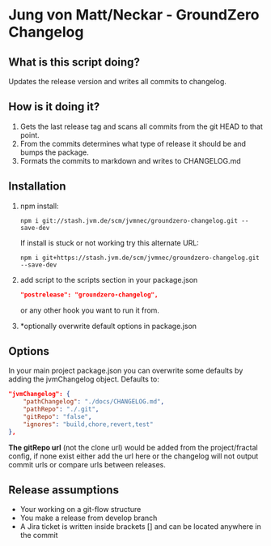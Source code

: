 # Jung von Matt/Neckar - GroundZero Changelog

## What is this script doing?

Updates the release version and writes all commits to changelog.

## How is it doing it?

1) Gets the last release tag and scans all commits from the git HEAD to that point.
2) From the commits determines what type of release it should be and bumps the package.
3) Formats the commits to markdown and writes to CHANGELOG.md

## Installation
1) npm install: 
    ```
    npm i git://stash.jvm.de/scm/jvmnec/groundzero-changelog.git --save-dev
    ```
    If install is stuck or not working try this alternate URL:

    ```
    npm i git+https://stash.jvm.de/scm/jvmnec/groundzero-changelog.git --save-dev
    ```
2) add script to the scripts section in your package.json
    ```json
    "postrelease": "groundzero-changelog",
    ``` 
    or any other hook you want to run it from.

3) *optionally overwrite default options in package.json

## Options
In your main project package.json you can overwrite some defaults by adding the jvmChangelog object.
Defaults to:
```json
"jvmChangelog": {
    "pathChangelog": "./docs/CHANGELOG.md",
    "pathRepo": "./.git",
    "gitRepo": "false",
    "ignores": "build,chore,revert,test"
},
```
**The gitRepo url** (not the clone url) would be added from the project/fractal config, if none exist either add the url here or the changelog will not output commit urls or compare urls between releases.

## Release assumptions
- Your working on a git-flow structure
- You make a release from develop branch
- A Jira ticket is written inside brackets [] and can be located anywhere in the commit
